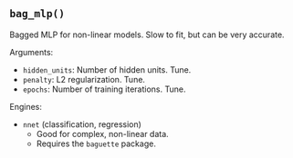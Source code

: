 ## `bag_mlp()`

Bagged MLP for non-linear models. Slow to fit, but can be very accurate.

Arguments:
* `hidden_units`: Number of hidden units. Tune.
* `penalty`: L2 regularization. Tune.
* `epochs`: Number of training iterations. Tune.

Engines:
* `nnet` (classification, regression)
    - Good for complex, non-linear data.
    - Requires the `baguette` package.

